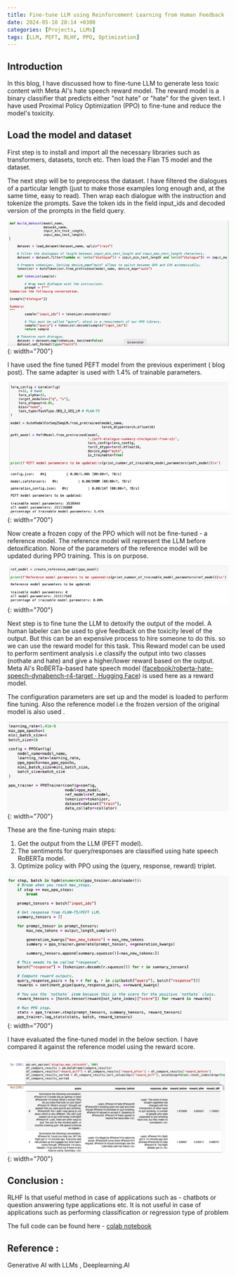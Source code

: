 ```yaml
---
title: Fine-tune LLM using Reinforcement Learning from Human Feedback (RLHF)
date: 2024-05-10 20:14 +0300
categories: [Projects, LLMs]
tags: [LLM, PEFT, RLHF, PPO, Optimization]
---
```


## Introduction

In this blog, I have discussed how to fine-tune LLM to generate less toxic content with Meta AI's hate speech reward model. The reward model is a binary classifier that predicts either "not hate" or "hate" for the given text. I have used Proximal Policy Optimization (PPO) to fine-tune and reduce the model's toxicity.

## Load the model and dataset

First step is to install and import all the necessary libraries such as transformers, datasets, torch etc. Then load the Flan T5 model and the dataset.

The next step will be to preprocess the dataset. I have filtered the dialogues of a particular length (just to make those examples long enough and, at the same time, easy to read). Then wrap each dialogue with the instruction and tokenize the prompts. Save the token ids in the field input_ids and decoded version of the prompts in the field query.


![Template Blog](assets/img/posts/2024-05-10-finetuning-rlhf/rlhf-1.jpg){: width="700"}


I have used the fine tuned PEFT model from the previous experiment ( blog post). 
The same adapter is used with 1.4% of trainable parameters. 



![Template Blog](assets/img/posts/2024-05-10-finetuning-rlhf/rlhf2.jpg){: width="700"}


Now create a frozen copy of the PPO which will not be fine-tuned - a reference model. The reference model will represent the LLM before detoxification. None of the parameters of the reference model will be updated during PPO training. This is on purpose.


![Template Blog](assets/img/posts/2024-05-10-finetuning-rlhf/rlhf3.jpg){: width="700"}


Next step is to fine tune the LLM  to detoxify the output of the model.  A human labeler can be used to give feedback on the toxicity level of the output. But this can be an expensive process to hire someone to do this.  so we can use the reward model for this task.
This Reward model can be used to perform sentiment analysis i.e  classify the output into two classes (nothate and hate) and give a higher/lower reward based on the output.
Meta AI's RoBERTa-based hate speech model ([facebook/roberta-hate-speech-dynabench-r4-target · Hugging Face](https://huggingface.co/facebook/roberta-hate-speech-dynabench-r4-target)) is used here as a reward model.

The configuration parameters are set up and the model is loaded to perform fine tuning. Also the reference model i.e the frozen version of the original model is also used .



![Template Blog](assets/img/posts/2024-05-10-finetuning-rlhf/rlhf4.jpg){: width="700"}



These are the fine-tuning main steps:
1. Get the output from the LLM (PEFT model).
2. The sentiments for query/responses are classified using hate speech RoBERTa model.
3. Optimize policy with PPO using the (query, response, reward) triplet.


![Template Blog](assets/img/posts/2024-05-10-finetuning-rlhf/rlhf5.jpg){: width="700"}


I have evaluated the fine-tuned model in the below section. I have compared it against the reference model using the reward score.


![Template Blog](assets/img/posts/2024-05-10-finetuning-rlhf/rlhf6.jpg){: width="700"}



## Conclusion : 

RLHF Is that useful method in case of applications such as - chatbots or question answering type applications etc.  It is not useful in case of applications such as performing classification or regression type of problem

The full code can be found here - [colab notebook](https://github.com/vijayalakshmi-ml/LLM_Projects/blob/main/Fine-Tune%20LLM%20using%20Reinforcement%20Learning%20from%20Human%20Feedback%20(RLHF).ipynb)  


## Reference : 
Generative AI with LLMs , Deeplearning.AI



